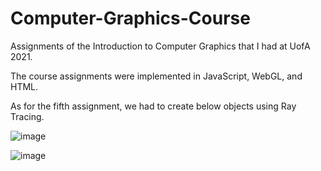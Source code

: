 # Computer-Graphics-Course

Assignments of the Introduction to Computer Graphics that I had at UofA 2021.

The course assignments were implemented in JavaScript, WebGL, and HTML.

As for the fifth assignment, we had to create below objects using Ray Tracing.

![image](https://user-images.githubusercontent.com/29575804/178216367-113d6e0a-eb82-468e-81bc-1b4bf1610098.png)

![image](https://user-images.githubusercontent.com/29575804/178217780-51210c47-39a4-465d-9dac-d2793ac5857c.png)

